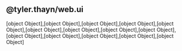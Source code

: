 
## @tyler.thayn/web.ui  

[object Object],[object Object],[object Object],[object Object],[object Object],[object Object],[object Object],[object Object],[object Object],[object Object],[object Object],[object Object],[object Object],[object Object]
